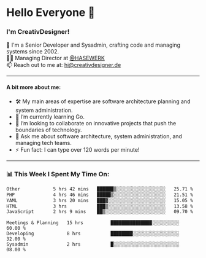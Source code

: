 # Hello Everyone 👋

### I'm CreativDesigner!

🔭 I'm a Senior Developer and Sysadmin, crafting code and managing systems since 2002.  
👨‍💼 Managing Director at [@HASEWERK](https://github.com/HASEWERK)  
📫 Reach out to me at: [hi@creativdesigner.de](mailto:hi@creativdesigner.de)  

---

#### A bit more about me:

- 🛠 My main areas of expertise are software architecture planning and system administration.
- 🌱 I’m currently learning Go.
- 👯 I’m looking to collaborate on innovative projects that push the boundaries of technology.
- 💬 Ask me about software architecture, system administration, and managing tech teams.
- ⚡ Fun fact: I can type over 120 words per minute!  

---

### 📊 **This Week I Spent My Time On:**

<!--START_SECTION:waka-->

```txt
Other            5 hrs 42 mins   ██████▒░░░░░░░░░░░░░░░░░░   25.71 %
PHP              4 hrs 46 mins   █████▒░░░░░░░░░░░░░░░░░░░   21.51 %
YAML             3 hrs 20 mins   ███▓░░░░░░░░░░░░░░░░░░░░░   15.05 %
HTML             3 hrs           ███▒░░░░░░░░░░░░░░░░░░░░░   13.58 %
JavaScript       2 hrs 9 mins    ██▒░░░░░░░░░░░░░░░░░░░░░░   09.70 %
```

<!--END_SECTION:waka-->

```text
Meetings & Planning   15 hrs          ███████████████░░░░░░░░░░   60.00 % 
Developing            8 hrs           ████████░░░░░░░░░░░░░░░░░   32.00 % 
Sysadmin              2 hrs           █░░░░░░░░░░░░░░░░░░░░░░░░   08.00 %

